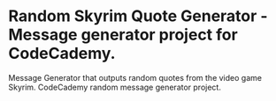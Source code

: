 # Random Skyrim Quote Generator - Message generator project for CodeCademy.
Message Generator that outputs random quotes from the video game Skyrim.  CodeCademy random message generator project.

